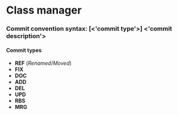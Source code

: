 # Class manager

### Commit convention syntax: [<'commit type'>] <'commit description'>

#### Commit types

- **REF** (_Renamed_/_Moved_)
- **FIX**
- **DOC**
- **ADD**
- **DEL**
- **UPD**
- **RBS**
- **MRG**
